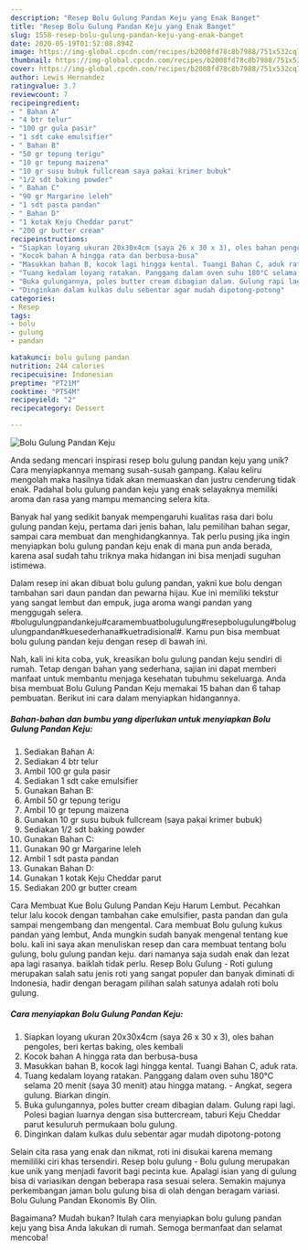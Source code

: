 ```yaml
---
description: "Resep Bolu Gulung Pandan Keju yang Enak Banget"
title: "Resep Bolu Gulung Pandan Keju yang Enak Banget"
slug: 1558-resep-bolu-gulung-pandan-keju-yang-enak-banget
date: 2020-05-19T01:52:08.894Z
image: https://img-global.cpcdn.com/recipes/b2008fd78c8b7988/751x532cq70/bolu-gulung-pandan-keju-foto-resep-utama.jpg
thumbnail: https://img-global.cpcdn.com/recipes/b2008fd78c8b7988/751x532cq70/bolu-gulung-pandan-keju-foto-resep-utama.jpg
cover: https://img-global.cpcdn.com/recipes/b2008fd78c8b7988/751x532cq70/bolu-gulung-pandan-keju-foto-resep-utama.jpg
author: Lewis Hernandez
ratingvalue: 3.7
reviewcount: 7
recipeingredient:
- " Bahan A"
- "4 btr telur"
- "100 gr gula pasir"
- "1 sdt cake emulsifier"
- " Bahan B"
- "50 gr tepung terigu"
- "10 gr tepung maizena"
- "10 gr susu bubuk fullcream saya pakai krimer bubuk"
- "1/2 sdt baking powder"
- " Bahan C"
- "90 gr Margarine leleh"
- "1 sdt pasta pandan"
- " Bahan D"
- "1 kotak Keju Cheddar parut"
- "200 gr butter cream"
recipeinstructions:
- "Siapkan loyang ukuran 20x30x4cm (saya 26 x 30 x 3), oles bahan pengoles, beri kertas baking, oles kembali"
- "Kocok bahan A hingga rata dan berbusa-busa"
- "Masukkan bahan B, kocok lagi hingga kental. Tuangi Bahan C, aduk rata."
- "Tuang kedalam loyang ratakan. Panggang dalam oven suhu 180°C selama 20 menit (saya 30 menit) atau hingga matang. Angkat, segera gulung. Biarkan dingin."
- "Buka gulungannya, poles butter cream dibagian dalam. Gulung rapi lagi. Polesi bagian luarnya dengan sisa buttercream, taburi Keju Cheddar parut kesuluruh permukaan bolu gulung."
- "Dinginkan dalam kulkas dulu sebentar agar mudah dipotong-potong"
categories:
- Resep
tags:
- bolu
- gulung
- pandan

katakunci: bolu gulung pandan 
nutrition: 244 calories
recipecuisine: Indonesian
preptime: "PT21M"
cooktime: "PT54M"
recipeyield: "2"
recipecategory: Dessert

---
```



![Bolu Gulung Pandan Keju](https://img-global.cpcdn.com/recipes/b2008fd78c8b7988/751x532cq70/bolu-gulung-pandan-keju-foto-resep-utama.jpg)

Anda sedang mencari inspirasi resep bolu gulung pandan keju yang unik? Cara menyiapkannya memang susah-susah gampang. Kalau keliru mengolah maka hasilnya tidak akan memuaskan dan justru cenderung tidak enak. Padahal bolu gulung pandan keju yang enak selayaknya memiliki aroma dan rasa yang mampu memancing selera kita.

Banyak hal yang sedikit banyak mempengaruhi kualitas rasa dari bolu gulung pandan keju, pertama dari jenis bahan, lalu pemilihan bahan segar, sampai cara membuat dan menghidangkannya. Tak perlu pusing jika ingin menyiapkan bolu gulung pandan keju enak di mana pun anda berada, karena asal sudah tahu triknya maka hidangan ini bisa menjadi suguhan istimewa.

Dalam resep ini akan dibuat bolu gulung pandan, yakni kue bolu dengan tambahan sari daun pandan dan pewarna hijau. Kue ini memiliki tekstur yang sangat lembut dan empuk, juga aroma wangi pandan yang menggugah selera. #bolugulungpandankeju#caramembuatbolugulung#resepbolugulung#bolugulungpandan#kuesederhana#kuetradisional#. Kamu pun bisa membuat bolu gulung pandan keju dengan resep di bawah ini.


Nah, kali ini kita coba, yuk, kreasikan bolu gulung pandan keju sendiri di rumah. Tetap dengan bahan yang sederhana, sajian ini dapat memberi manfaat untuk membantu menjaga kesehatan tubuhmu sekeluarga. Anda bisa membuat Bolu Gulung Pandan Keju memakai 15 bahan dan 6 tahap pembuatan. Berikut ini cara dalam menyiapkan hidangannya.

<!--inarticleads1-->

##### Bahan-bahan dan bumbu yang diperlukan untuk menyiapkan Bolu Gulung Pandan Keju:

1. Sediakan  Bahan A:
1. Sediakan 4 btr telur
1. Ambil 100 gr gula pasir
1. Sediakan 1 sdt cake emulsifier
1. Gunakan  Bahan B:
1. Ambil 50 gr tepung terigu
1. Ambil 10 gr tepung maizena
1. Gunakan 10 gr susu bubuk fullcream (saya pakai krimer bubuk)
1. Sediakan 1/2 sdt baking powder
1. Gunakan  Bahan C:
1. Gunakan 90 gr Margarine leleh
1. Ambil 1 sdt pasta pandan
1. Gunakan  Bahan D:
1. Gunakan 1 kotak Keju Cheddar parut
1. Sediakan 200 gr butter cream


Cara Membuat Kue Bolu Gulung Pandan Keju Harum Lembut. Pecahkan telur lalu kocok dengan tambahan cake emulsifier, pasta pandan dan gula sampai mengembang dan mengental. Cara membuat Bolu gulung kukus pandan yang lembut, Anda mungkin sudah banyak mengenal tentang kue bolu. kali ini saya akan menuliskan resep dan cara membuat tentang bolu gulung, bolu gulung pandan keju. dari namanya saja sudah enak dan lezat apa lagi rasanya. baiklah tidak perlu. Resep Bolu Gulung - Roti gulung merupakan salah satu jenis roti yang sangat populer dan banyak diminati di Indonesia, hadir dengan beragam pilihan salah satunya adalah roti bolu gulung. 

<!--inarticleads2-->

##### Cara menyiapkan Bolu Gulung Pandan Keju:

1. Siapkan loyang ukuran 20x30x4cm (saya 26 x 30 x 3), oles bahan pengoles, beri kertas baking, oles kembali
1. Kocok bahan A hingga rata dan berbusa-busa
1. Masukkan bahan B, kocok lagi hingga kental. Tuangi Bahan C, aduk rata.
1. Tuang kedalam loyang ratakan. Panggang dalam oven suhu 180°C selama 20 menit (saya 30 menit) atau hingga matang. - Angkat, segera gulung. Biarkan dingin.
1. Buka gulungannya, poles butter cream dibagian dalam. Gulung rapi lagi. Polesi bagian luarnya dengan sisa buttercream, taburi Keju Cheddar parut kesuluruh permukaan bolu gulung.
1. Dinginkan dalam kulkas dulu sebentar agar mudah dipotong-potong


Selain cita rasa yang enak dan nikmat, roti ini disukai karena memang memililiki ciri khas tersendiri. Resep bolu gulung - Bolu gulung merupakan kue unik yang menjadi favorit bagi pecinta kue. Apalagi isian yang di gulung bisa di variasikan dengan beberapa rasa sesuai selera. Semakin majunya perkembangan jaman bolu gulung bisa di olah dengan beragam variasi. Bolu Gulung Pandan Ekonomis By Olin. 

Bagaimana? Mudah bukan? Itulah cara menyiapkan bolu gulung pandan keju yang bisa Anda lakukan di rumah. Semoga bermanfaat dan selamat mencoba!
